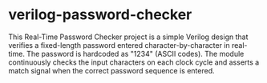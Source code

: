 # verilog-password-checker
This Real-Time Password Checker project is a simple Verilog design that verifies a fixed-length password entered character-by-character in real-time. The password is hardcoded as "1234" (ASCII codes). The module continuously checks the input characters on each clock cycle and asserts a match signal when the correct password sequence is entered.
